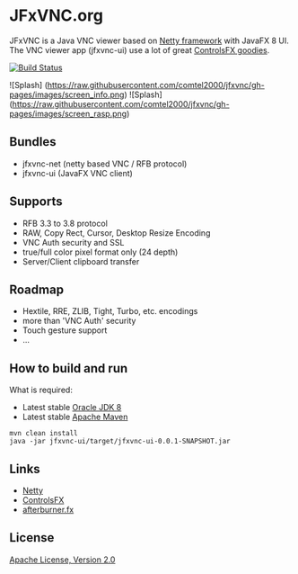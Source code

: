 # JFxVNC.org
JFxVNC is a Java VNC viewer based on [Netty framework](https://github.com/netty/netty) with JavaFX 8 UI. The VNC viewer app (jfxvnc-ui) use a lot of great [ControlsFX goodies](https://bitbucket.org/controlsfx/controlsfx/).

[![Build Status](https://travis-ci.org/comtel2000/jfxvnc.png)](https://travis-ci.org/comtel2000/jfxvnc)

![Splash] (https://raw.githubusercontent.com/comtel2000/jfxvnc/gh-pages/images/screen_info.png)
![Splash] (https://raw.githubusercontent.com/comtel2000/jfxvnc/gh-pages/images/screen_rasp.png)

## Bundles
- jfxvnc-net (netty based VNC / RFB protocol)
- jfxvnc-ui (JavaFX VNC client)

## Supports
- RFB 3.3 to 3.8 protocol
- RAW, Copy Rect, Cursor, Desktop Resize Encoding
- VNC Auth security and SSL
- true/full color pixel format only (24 depth)
- Server/Client clipboard transfer

## Roadmap
- Hextile, RRE, ZLIB, Tight, Turbo, etc. encodings
- more than 'VNC Auth' security
- Touch gesture support
- ...

## How to build and run
What is required:

* Latest stable [Oracle JDK 8](http://www.oracle.com/technetwork/java/)
* Latest stable [Apache Maven](http://maven.apache.org/)

```shell
mvn clean install
java -jar jfxvnc-ui/target/jfxvnc-ui-0.0.1-SNAPSHOT.jar
```

## Links
- [Netty](https://github.com/netty/netty)
- [ControlsFX](https://bitbucket.org/controlsfx/controlsfx/)
- [afterburner.fx](https://github.com/AdamBien/afterburner.fx)

## License
[Apache License, Version 2.0](http://www.apache.org/licenses/LICENSE-2.0)